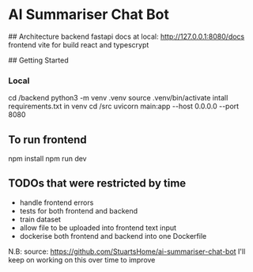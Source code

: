 # AI Summariser Chat Bot


## Architecture
backend
    fastapi
    docs at local:
        http://127.0.0.1:8080/docs
frontend
    vite for build
    react and typescrypt


## Getting Started
### Local
cd /backend
python3 -m venv .venv
source .venv/bin/activate
intall requirements.txt in venv
cd /src
uvicorn main:app --host 0.0.0.0 --port 8080

## To run frontend
npm install
npm run dev

## TODOs that were restricted by time  
- handle frontend errors
- tests for both frontend and backend
- train dataset
- allow file to be uploaded into frontend text input
- dockerise both frontend and backend into one Dockerfile


N.B:
source: https://github.com/StuartsHome/ai-summariser-chat-bot
I'll keep on working on this over time to improve

